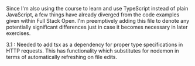 Since I'm also using the course to learn and use TypeScript instead of plain JavaScript, a few things have already diverged from the code examples given within Full Stack Open. I'm preemptively adding this file to denote any potentially significant differences just in case it becomes necessary in later exercises.

3.1 : Needed to add tsx as a dependency for proper type specifications in HTTP requests. This has functionality which substitutes for nodemon in terms of automatically refreshing on file edits.